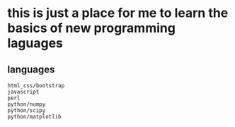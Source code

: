 # this is just a place for me to learn the basics of new programming laguages 
## languages
	html_css/bootstrap
	javascript
	perl
	python/numpy
	python/scipy
	python/matplotlib
	
